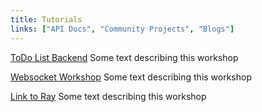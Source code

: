 ```yaml
---
title: Tutorials
links: ["API Docs", "Community Projects", "Blogs"]
---
```


[ToDo List Backend](#)
Some text describing this workshop

[Websocket Workshop](#)
Some text describing this workshop

<!-- Separate section -->
[Link to Ray](#)
Some text describing this workshop